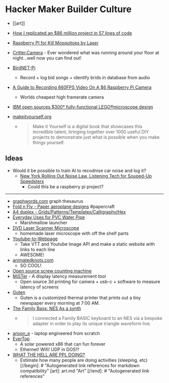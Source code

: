 Hacker Maker Builder Culture
============================

* [[art]]

* [How I replicated an $86 million project in 57 lines of code](https://www.freecodecamp.org/news/how-i-replicated-an-86-million-project-in-57-lines-of-code-277031330ee9/)
* [Raspberry PI for Kill Mosquitoes by Laser](https://www.preprints.org/manuscript/202101.0412/v1)
* [Critter.Camera](https://critter.camera/) - Ever wondered what was running around your floor at night...well now you can find out!
* [BirdNET-Pi](https://birdnetpi.com/)
    * Record + log bid songs + identify brids in database from audio
* [A Guide to Recording 660FPS Video On A $6 Raspberry Pi Camera](https://blog.robertelder.org/recording-660-fps-on-raspberry-pi-camera/)
    * Worlds cheapest high framerate camera
* [IBM open sources $300* fully-functional LEGO®microscope design](https://ibm-research.medium.com/ibm-open-sources-300-fully-functional-lego-microscope-design-248a6cdc81bf)

* [makeityourself.org](https://makeityourself.org/)
    * > Make it Yourself is a digital book that showcases this incredible talent, bringing together over 1000 useful DIY projects to demonstrate just what is possible when you make things yourself.

Ideas
-----

* Would it be possible to train AI to recodnise car noise and log it?
    * [New York Rolling Out Noise Law, Listening Tech for Souped-Up Speedsters](https://www.thecity.nyc/2022/2/24/22949795/new-york-rolling-out-noise-law-listening-tech-for-souped-up-speedsters)
        * Could this be a raspberry pi project?



---

* [graphwords.com](https://graphwords.com/) graph thesaurus
* [Fold n Fly - Paper aeroplane designs](https://www.foldnfly.com/) #papercraft
* [A4 duplex - Grids/Patterns/Templates/Calligraphy/Hex](https://incompetech.com/graphpaper/)
* [Everyday Uses for PVC Water Pipe](https://tomtilley.net/projects/pvc/)
    * Marshmallow launcher
* [DVD Laser Scanner Microscope](https://www.gaudi.ch/GaudiLabs/?page_id=652)
    * homemade laser microscope with off the shelf parts
* [Youtube-to-Webpage](https://github.com/obra/Youtube2Webpage/)
    * Take VTT and Youtube Image API and make a static website with links to each line
    * AWESOME!
* [animatedknots.com](https://www.animatedknots.com/)
    * SO COOL!
* [Open source screw counting machine](https://github.com/Indystrycc/OpenScrewCounter)
* [MiSTer](https://github.com/MiSTer-devel/MiSTerLaggy_MiSTer) - A display latency measurement tool
    * Open source 3d printing for camera + usb-c + software to measure latency of screens
* [Guten](https://amanvir.com/guten)
    * Guten is a customized thermal printer that prints out a tiny newspaper every morning at 7:00 AM.
* [The Family Bass: NES As a synth](https://www.linusakesson.net/music/family-bass/index.php)
    * > I connected a Family BASIC keyboard to an NES via a bespoke adapter in order to play its unique triangle waveform live.
* [anyon_e](https://www.byran.ee/posts/creation/) - laptop engineered from scratch
* [EverTop](https://github.com/ericjenott/Evertop)
    * A solar powered x86 that can fun forever
    * Ethernet! Wifi! UDP in DOS!?
* [WHAT THE HELL ARE PPL DOING?](https://humans.maxcomperatore.com/)
    * Estimate how many people are doing activities (sleeping, etc)
[//begin]: # "Autogenerated link references for markdown compatibility"
[art]: art.md "Art"
[//end]: # "Autogenerated link references"